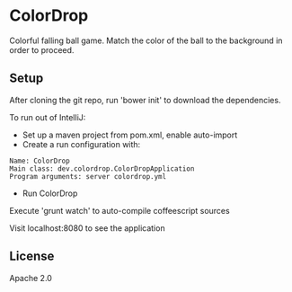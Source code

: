 ColorDrop
=========

Colorful falling ball game.  Match the color of the ball to the background in order to proceed.

## Setup
After cloning the git repo, run 'bower init' to download the dependencies.

To run out of IntelliJ:
* Set up a maven project from pom.xml, enable auto-import
* Create a run configuration with:
```
Name: ColorDrop
Main class: dev.colordrop.ColorDropApplication
Program arguments: server colordrop.yml
```
* Run ColorDrop

Execute 'grunt watch' to auto-compile coffeescript sources

Visit localhost:8080 to see the application

## License
Apache 2.0
